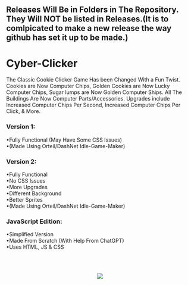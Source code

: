## Releases Will Be in Folders in The Repository. They Will NOT be listed in Releases.(It is to comlpicated to make a new release the way github has set it up to be made.)


# Cyber-Clicker

The Classic Cookie Clicker Game Has been Changed With a Fun Twist. Cookies are Now Computer Chips, Golden Cookies are Now Lucky Computer Chips, Sugar lumps are Now Golden Computer Ships. All The Buildings Are Now Computer Parts/Accessories. Upgrades include Increased Computer Chips Per Second, Increased Computer Chips Per Click, & More.  

### Version 1:

•Fully Functional (May Have Some CSS Issues)  
•(Made Using Orteil/DashNet Idle-Game-Maker)  

### Version 2:  

•Fully Functional  
•No CSS Issues  
•More Upgrades  
•Different Background  
•Better Sprites  
•(Made Using Orteil/DashNet Idle-Game-Maker)  

### JavaScript Edition:

•Simplified Version  
•Made From Scratch (With Help From ChatGPT)  
•Uses HTML, JS & CSS  

<br></br>

<p align="center">
    <a href="https://sites.google.com/view/paulgamerboy101-games/" target="_blank">
        <img src= "https://github.com/user-attachments/assets/5860f0c1-2b3e-4596-b8f1-c7a8cb8c1262" />
    </a>
</p>
